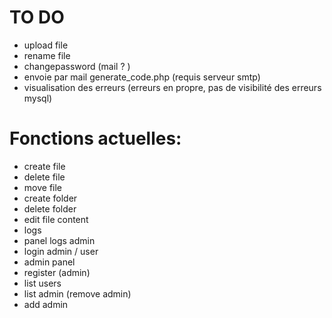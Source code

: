 # TO DO
  - upload file
  - rename file
  - changepassword (mail ? )
  - envoie par mail generate_code.php (requis serveur smtp)
  - visualisation des erreurs (erreurs en propre, pas de visibilité des erreurs mysql)


  # Fonctions actuelles:
  - create file
  - delete file
  - move file
  - create folder
  - delete folder
  - edit file content
  - logs
  - panel logs admin
  - login admin / user
  - admin panel
  - register (admin)
  - list users
  - list admin (remove admin)
  - add admin